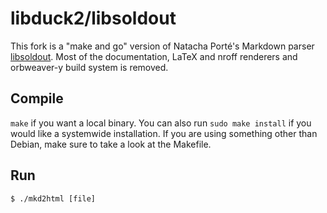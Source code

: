 # libduck2/libsoldout

This fork is a "make and go" version of Natacha Porté's Markdown parser [libsoldout][0]. Most of the documentation, LaTeX and nroff renderers and orbweaver-y build system is removed.

## Compile

`make` if you want a local binary. You can also run `sudo make install` if you would like a systemwide installation. If you are using something other than Debian, make sure to take a look at the Makefile.

## Run

```
$ ./mkd2html [file]
```

[0]: https://github.com/faelys/libsoldout
